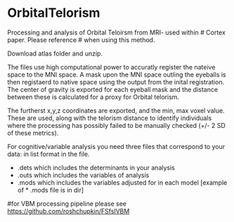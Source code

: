 # OrbitalTelorism
Processing and analysis of Orbital Teloirsm from MRI- used within # Cortex paper. 
Please reference # when using this method. 


Download atlas folder and unzip.

The files use high computational power to accuratly register the nateive space to the MNI space. A mask upon the MNI space outling the eyeballs is then registaerd to native space using the output from the inital registration. 
The center of gravity is exported for each eyeball mask and the distance between these is calculated for a proxy for Orbital telorism. 

The furtherst x,y,z coordinates are exported, and the min, max voxel value. These are used, along with the telorism distance to identify individuals where the processing has possibly failed to be manually checked (+/- 2 SD of these metrics). 

For cognitive/variable analysis you need three files that correspond to your data: in list format in the file.

* .dets
which includes the determinants in your analysis 
* .outs
which includes the variables of analysis
* .mods
which includes the variables adjusted for in each model
[example of * .mods file is in dir]



#for VBM processing pipeline please see https://github.com/roshchupkin/FSfslVBM





